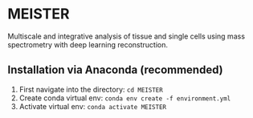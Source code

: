 # MEISTER
Multiscale and integrative analysis of tissue and single cells using mass spectrometry with deep learning reconstruction.



## Installation via Anaconda (recommended)
1. First navigate into the directory: `cd MEISTER`
2. Create conda virtual env: `conda env create -f environment.yml`
3. Activate virtual env: `conda activate MEISTER`
